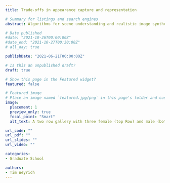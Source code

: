 ```yaml
---
title: Trade-offs in appearance capture and representation

# Summary for listings and search engines
abstract: Algorithms for scene understanding and realistic image synthesis require accurate models of the way real-world materials scatter light. In this lecture, we describe recent work in the graphics community to measure the spatially- and directionally-varying reflectance and subsurface scattering of complex materials, and to develop efficient representations and analysis tools for these datasets. We describe the design of acquisition devices and capture strategies for reflectance functions such as BRDFs and BSSRDFs, efficient factored representations, and a case study of capturing the appearance of human faces.

# Date published
#date: "2021-10-26T00:00:00Z"
#date_end: "2021-10-27T00:30:00Z"
# all_day: true

publishDate: "2021-06-21T00:00:00Z"

# Is this an unpublished draft?
draft: true

# Show this page in the Featured widget?
featured: false

# Featured image
# Place an image named `featured.jpg/png` in this page's folder and customize its options here.
image:
  placement: 1
  preview_only: true
  focal_point: "Smart"
  alt_text: A two row gallery with three female (top Row) and male (bottom row) faces looking in different directions with different lighting conditions.

url_code: ""
url_pdf: ""
url_slides: ""
url_video: ""

categories:
- Graduate School

authors:
- Tim Weyrich
---
```

